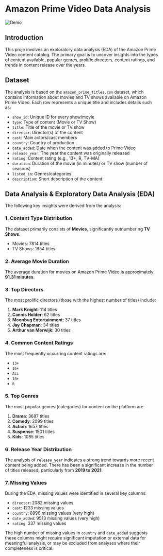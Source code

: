 # Amazon Prime Video Data Analysis

![Demo](Res/recording.gif)

## Introduction

This proje involves an exploratory data analysis (EDA) of the Amazon Prime Video content catalog. The primary goal is to uncover insights into the types of content available, popular genres, prolific directors, content ratings, and trends in content release over the years.

## Dataset

The analysis is based on the `amazon_prime_titles.csv` dataset, which contains information about movies and TV shows available on Amazon Prime Video. Each row represents a unique title and includes details such as:

* `show_id`: Unique ID for every show/movie
* `type`: Type of content (Movie or TV Show)
* `title`: Title of the movie or TV show
* `director`: Director(s) of the content
* `cast`: Main actors/cast members
* `country`: Country of production
* `date_added`: Date when the content was added to Prime Video
* `release_year`: The year the content was originally released
* `rating`: Content rating (e.g., 13+, R, TV-MA)
* `duration`: Duration of the movie (in minutes) or TV show (number of seasons)
* `listed_in`: Genres/categories
* `description`: Short description of the content

## Data Analysis & Exploratory Data Analysis (EDA)

The following key insights were derived from the analysis:

### 1. Content Type Distribution

The dataset primarily consists of **Movies**, significantly outnumbering **TV Shows**.

* Movies: 7814 titles
* TV Shows: 1854 titles

### 2. Average Movie Duration

The average duration for movies on Amazon Prime Video is approximately **91.31 minutes**.

### 3. Top Directors

The most prolific directors (those with the highest number of titles) include:

1. **Mark Knight**: 114 titles
2. **Cannis Holder**: 62 titles
3. **Moonbug Entertainment**: 37 titles
4. **Jay Chapman**: 34 titles
5. **Arthur van Merwijk**: 30 titles

### 4. Common Content Ratings

The most frequently occurring content ratings are:

* `13+`
* `16+`
* `ALL`
* `18+`
* `R`

### 5. Top Genres

The most popular genres (categories) for content on the platform are:

1. **Drama**: 3687 titles
2. **Comedy**: 2099 titles
3. **Action**: 1657 titles
4. **Suspense**: 1501 titles
5. **Kids**: 1085 titles

### 6. Release Year Distribution

The analysis of `release_year` indicates a strong trend towards more recent content being added. There has been a significant increase in the number of titles released, particularly from **2019 to 2021**.

### 7. Missing Values

During the EDA, missing values were identified in several key columns:

* `director`: 2082 missing values
* `cast`: 1233 missing values
* `country`: 8996 missing values (very high)
* `date_added`: 9513 missing values (very high)
* `rating`: 337 missing values

The high number of missing values in `country` and `date_added` suggests these columns might require significant imputation or external data for meaningful analysis, or may be excluded from analyses where their completeness is critical.
